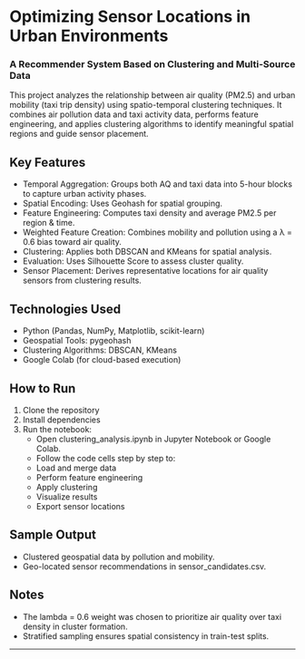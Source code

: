 # Optimizing Sensor Locations in Urban Environments
### A Recommender System Based on Clustering and Multi-Source Data
 
This project analyzes the relationship between air quality (PM2.5) and urban mobility (taxi trip density) using spatio-temporal clustering techniques. It combines air pollution data and taxi activity data, performs feature engineering, and applies clustering algorithms to identify meaningful spatial regions and guide sensor placement.

##  Key Features
- Temporal Aggregation: Groups both AQ and taxi data into 5-hour blocks to capture urban activity phases.
- Spatial Encoding: Uses Geohash for spatial grouping.
- Feature Engineering: Computes taxi density and average PM2.5 per region & time.
- Weighted Feature Creation: Combines mobility and pollution using a λ = 0.6 bias toward air quality.
- Clustering: Applies both DBSCAN and KMeans for spatial analysis.
- Evaluation: Uses Silhouette Score to assess cluster quality.
- Sensor Placement: Derives representative locations for air quality sensors from clustering results.
  
##  Technologies Used 
- Python (Pandas, NumPy, Matplotlib, scikit-learn)
- Geospatial Tools: pygeohash
- Clustering Algorithms: DBSCAN, KMeans
- Google Colab (for cloud-based execution)

##  How to Run 
1. Clone the repository
2. Install dependencies
3. Run the notebook:
    - Open clustering_analysis.ipynb in Jupyter Notebook or Google Colab.
    - Follow the code cells step by step to:
    - Load and merge data
    - Perform feature engineering
    - Apply clustering
    - Visualize results
    - Export sensor locations

##  Sample Output
- Clustered geospatial data by pollution and mobility.
- Geo-located sensor recommendations in sensor_candidates.csv.

##  Notes  
- The lambda = 0.6 weight was chosen to prioritize air quality over taxi density in cluster formation.
- Stratified sampling ensures spatial consistency in train-test splits.

---

